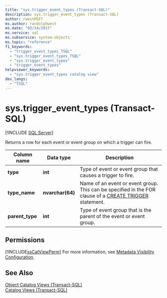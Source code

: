 ```yaml
---
title: "sys.trigger_event_types (Transact-SQL)"
description: sys.trigger_event_types (Transact-SQL)
author: rwestMSFT
ms.author: randolphwest
ms.date: "03/14/2017"
ms.service: sql
ms.subservice: system-objects
ms.topic: "reference"
f1_keywords:
  - "trigger_event_types_TSQL"
  - "sys.trigger_event_types_TSQL"
  - "sys.trigger_event_types"
  - "trigger_event_types"
helpviewer_keywords:
  - "sys.trigger_event_types catalog view"
dev_langs:
  - "TSQL"
---
```

# sys.trigger_event_types (Transact-SQL)
[!INCLUDE [SQL Server](../../includes/applies-to-version/sql-asdbmi.md)]

  Returns a row for each event or event group on which a trigger can fire.  
  
|Column name|Data type|Description|  
|-----------------|---------------|-----------------|  
|**type**|**int**|Type of event or event group that causes a trigger to fire.|  
|**type_name**|**nvarchar(64)**|Name of an event or event group. This can be specified in the FOR clause of a [CREATE TRIGGER](../../t-sql/statements/create-trigger-transact-sql.md) statement.|  
|**parent_type**|**int**|Type of event group that is the parent of the event or event group.|  
  
## Permissions  
 [!INCLUDE[ssCatViewPerm](../../includes/sscatviewperm-md.md)] For more information, see [Metadata Visibility Configuration](../../relational-databases/security/metadata-visibility-configuration.md).  
  
## See Also  
 [Object Catalog Views &#40;Transact-SQL&#41;](../../relational-databases/system-catalog-views/object-catalog-views-transact-sql.md)   
 [Catalog Views &#40;Transact-SQL&#41;](../../relational-databases/system-catalog-views/catalog-views-transact-sql.md)  
  
  

